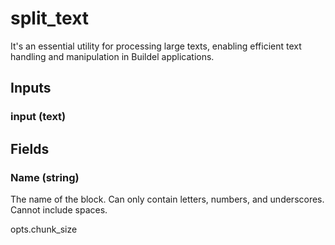 
# split_text
It's an essential utility for processing large texts, enabling efficient text handling and manipulation in Buildel applications.
## Inputs
### input (text)
## Fields

        

### Name (string)
The name of the block. Can only contain letters, numbers, and underscores. Cannot include spaces.
        
opts.chunk_size
    